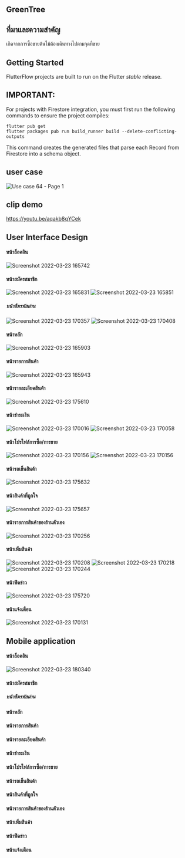 ## GreenTree

## ที่มาและความสำคัญ
  เกิดจากการซื้อขายต้นไม้ต้องเดินทางไปตามจุดที่ขาย 

## Getting Started

FlutterFlow projects are built to run on the Flutter _stable_ release.

## IMPORTANT:

For projects with Firestore integration, you must first run the following commands to ensure the project compiles:

```
flutter pub get
flutter packages pub run build_runner build --delete-conflicting-outputs
```

This command creates the generated files that parse each Record from Firestore into a schema object.

## user case
![Use case 64 - Page 1](https://user-images.githubusercontent.com/86649956/159671018-e11b38a4-ae2f-40cc-bfa0-ad7bd43a74bd.png)

## clip demo
https://youtu.be/aqakb8qYCek

## User Interface Design
#### หน้าล็อคอิน
![Screenshot 2022-03-23 165742](https://user-images.githubusercontent.com/86649956/159683313-56988ae3-b9a3-4f4f-9598-3fee293a8463.png)

#### หน้าสมัครสมาชิก 
![Screenshot 2022-03-23 165831](https://user-images.githubusercontent.com/86649956/159683360-51aeac4d-b702-481c-a60e-a5a59a085cb7.png)
![Screenshot 2022-03-23 165851](https://user-images.githubusercontent.com/86649956/159683371-9fc2a0e4-9c61-4a31-96c0-5d5bfde906e4.png)


##### หน้าลืมรหัสผ่าน
![Screenshot 2022-03-23 170357](https://user-images.githubusercontent.com/86649956/159683601-0b9beae7-7c29-48b7-af7c-910a366f1367.png)
![Screenshot 2022-03-23 170408](https://user-images.githubusercontent.com/86649956/159683606-f553ce57-8329-4e00-aba4-70f040b3dbdb.png)


#### หน้าหลัก
![Screenshot 2022-03-23 165903](https://user-images.githubusercontent.com/86649956/159683463-e2431ccc-dbca-4a9f-b92c-c188e4d213e9.png)

#### หน้ารายการสินค้า
![Screenshot 2022-03-23 165943](https://user-images.githubusercontent.com/86649956/159683471-1f0ae3a4-2d84-4e17-b361-3eebcd2528fb.png)

#### หน้ารายละเอียดสินค้า
![Screenshot 2022-03-23 175610](https://user-images.githubusercontent.com/86649956/159684664-7aa6882f-753b-48d0-90cf-907a21bacaf2.png)


#### หน้าชำระเงิน
![Screenshot 2022-03-23 170016](https://user-images.githubusercontent.com/86649956/159683540-1bdf7a46-7829-41ad-8cbf-9f84f053538e.png)
![Screenshot 2022-03-23 170058](https://user-images.githubusercontent.com/86649956/159683638-9c54874c-ebcb-4a4e-9c2f-4010f7ccbb58.png)

#### หน้าโปรไฟล์การซื้อ/การขาย
![Screenshot 2022-03-23 170156](https://user-images.githubusercontent.com/86649956/159683551-befceab3-3d12-49f0-aa26-21027ecc7925.png)
![Screenshot 2022-03-23 170156](https://user-images.githubusercontent.com/86649956/159683707-bf9db160-0116-4c30-bd81-0df4eb90cbf7.png)

#### หน้ารถเข็นสินค้า
![Screenshot 2022-03-23 175632](https://user-images.githubusercontent.com/86649956/159684727-395a5feb-bf6c-47fc-b162-9dacbbc14b2b.png)


#### หน้าสินค้าที่ถูกใจ
![Screenshot 2022-03-23 175657](https://user-images.githubusercontent.com/86649956/159684674-1efe1d56-2242-4e59-8751-be703477a43a.png)


#### หน้ารายการสินค้าของร้านตัวเอง
![Screenshot 2022-03-23 170256](https://user-images.githubusercontent.com/86649956/159683846-fb842c66-e232-4b62-8d02-8103d4531ce3.png)

#### หน้าเพิ่มสินค้า
![Screenshot 2022-03-23 170208](https://user-images.githubusercontent.com/86649956/159683863-d2e1e42b-e6f5-4cf2-ab43-a47c950bba08.png)
![Screenshot 2022-03-23 170218](https://user-images.githubusercontent.com/86649956/159683870-27e1887b-6891-4eab-870f-ec9f33c68d21.png)
![Screenshot 2022-03-23 170244](https://user-images.githubusercontent.com/86649956/159683875-7579735f-5035-4b24-94ad-a02f18c14c72.png)

#### หน้าฟีดข่าว
![Screenshot 2022-03-23 175720](https://user-images.githubusercontent.com/86649956/159684832-6d4d7b5a-6b0c-41aa-99d8-ffe6a2bc5992.png)

#### หน้าแจ้งเตือน
![Screenshot 2022-03-23 170131](https://user-images.githubusercontent.com/86649956/159683794-48a59941-2592-4b32-91fc-ca0814f6d93d.png)


## Mobile application
#### หน้าล็อคอิน
![Screenshot 2022-03-23 180340](https://user-images.githubusercontent.com/86649956/159685576-21812f53-251c-4987-8e15-d466c4572c1c.png)


#### หน้าสมัครสมาชิก 



##### หน้าลืมรหัสผ่าน



#### หน้าหลัก


#### หน้ารายการสินค้า


#### หน้ารายละเอียดสินค้า



#### หน้าชำระเงิน


#### หน้าโปรไฟล์การซื้อ/การขาย


#### หน้ารถเข็นสินค้า



#### หน้าสินค้าที่ถูกใจ



#### หน้ารายการสินค้าของร้านตัวเอง


#### หน้าเพิ่มสินค้า


#### หน้าฟีดข่าว


#### หน้าแจ้งเตือน

